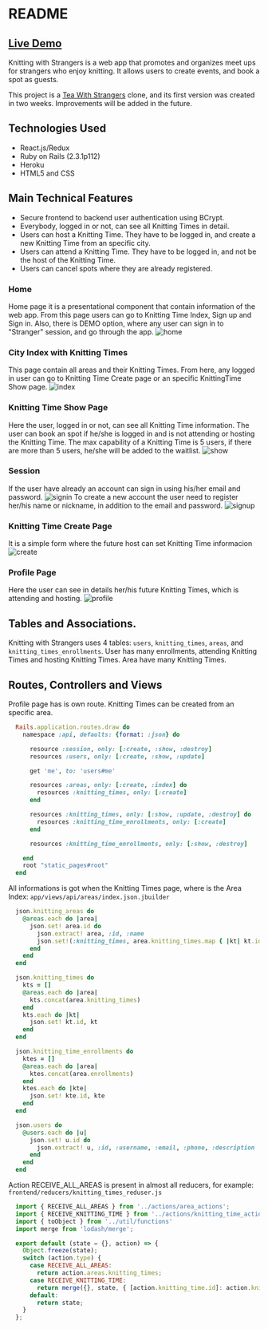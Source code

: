 # README

## [Live Demo](https://knittingwithstrangers.herokuapp.com/)

Knitting with Strangers is a web app that promotes and organizes meet ups for strangers who enjoy knitting. It allows users to create events, and book a spot as guests.

This project is a [Tea With Strangers](http://www.teawithstrangers.com/) clone, and its first version was created in two weeks. Improvements will be added in the future.


## Technologies Used

* React.js/Redux
* Ruby on Rails (2.3.1p112)
* Heroku
* HTML5 and CSS

## Main Technical Features

* Secure frontend to backend user authentication using BCrypt.
* Everybody, logged in or not, can see all Knitting Times in detail.
* Users can host a Knitting Time. They have to be logged in, and create a new Knitting Time from an specific city.
* Users can attend a Knitting Time. They have to be logged in, and not be the host of the Knitting Time.
* Users can cancel spots where they are already registered.

### Home
Home page it is a presentational component that contain information of the web app.
From this page users can go to Knitting Time Index, Sign up and Sign in.
Also, there is DEMO option, where any user can sign in to "Stranger" session, and go through the app.
![home](app/assets/README/home.png)
### City Index with Knitting Times
This page contain all areas and their Knitting Times.
From here, any logged in user can go to Knitting Time Create page or an specific KnittingTime Show page.
![index](app/assets/README/index.png)
### Knitting Time Show Page
Here the user, logged in or not, can see all Knitting Time information.
The user can book an spot if he/she is logged in and is not attending or hosting the Knitting Time.
The max capability of a Knitting Time is 5 users, if there are more than 5 users, he/she will be added to the waitlist.
![show](app/assets/README/show.png)
### Session
If the user have already an account can sign in using his/her email and password.
![signin](app/assets/README/signin.png)
To create a new account the user need to register her/his name or nickname, in addition to the email and password.
![signup](app/assets/README/signup.png)
### Knitting Time Create Page
It is a simple form where the future host can set Knitting Time informacion
![create](app/assets/README/create.png)
### Profile Page
Here the user can see in details her/his future Knitting Times, which is attending and hosting.
![profile](app/assets/README/profile2.png)

## Tables and Associations.
Knitting with Strangers uses 4 tables: `users`, `knitting_times`, `areas`, and `knitting_times_enrollments`.
User has many enrollments, attending Knitting Times and hosting Knitting Times.
Area have many Knitting Times.

## Routes, Controllers and Views
Profile page has is own route.
Knitting Times can be created from an specific area.
```rb
  Rails.application.routes.draw do
    namespace :api, defaults: {format: :json} do

      resource :session, only: [:create, :show, :destroy]
      resources :users, only: [:create, :show, :update]

      get 'me', to: 'users#me'

      resources :areas, only: [:create, :index] do
        resources :knitting_times, only: [:create]
      end

      resources :knitting_times, only: [:show, :update, :destroy] do
        resources :knitting_time_enrollments, only: [:create]
      end

      resources :knitting_time_enrollments, only: [:show, :destroy]

    end
    root "static_pages#root"
  end
```
All informations is got when the Knitting Times page, where is the Area Index:
`app/views/api/areas/index.json.jbuilder`
```rb
  json.knitting_areas do
    @areas.each do |area|
      json.set! area.id do
        json.extract! area, :id, :name
        json.set!(:knitting_times, area.knitting_times.map { |kt| kt.id })
      end
    end
  end

  json.knitting_times do
    kts = []
    @areas.each do |area|
      kts.concat(area.knitting_times)
    end
    kts.each do |kt|
      json.set! kt.id, kt
    end
  end

  json.knitting_time_enrollments do
    ktes = []
    @areas.each do |area|
      ktes.concat(area.enrollments)
    end
    ktes.each do |kte|
      json.set! kte.id, kte
    end
  end

  json.users do
    @users.each do |u|
      json.set! u.id do
        json.extract! u, :id, :username, :email, :phone, :description
      end
    end
  end
```

Action RECEIVE_ALL_AREAS is present in almost all reducers, for example:
`frontend/reducers/knitting_times_reduser.js`
```js
  import { RECEIVE_ALL_AREAS } from '../actions/area_actions';
  import { RECEIVE_KNITTING_TIME } from '../actions/knitting_time_actions';
  import { toObject } from '../util/functions'
  import merge from 'lodash/merge';

  export default (state = {}, action) => {
    Object.freeze(state);
    switch (action.type) {
      case RECEIVE_ALL_AREAS:
        return action.areas.knitting_times;
      case RECEIVE_KNITTING_TIME:
        return merge({}, state, { [action.knitting_time.id]: action.knitting_time })
      default:
        return state;
    }
  };
```

